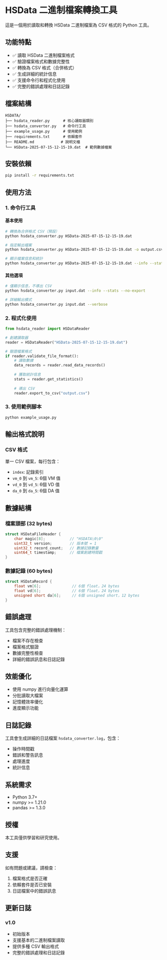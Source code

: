 # HSData 二進制檔案轉換工具

這是一個用於讀取和轉換 HSData 二進制檔案為 CSV 格式的 Python 工具。

## 功能特點

- ✅ 讀取 HSData 二進制檔案格式
- ✅ 驗證檔案格式和數據完整性
- ✅ 轉換為 CSV 格式（合併格式）
- ✅ 生成詳細的統計信息
- ✅ 支援命令行和程式化使用
- ✅ 完整的錯誤處理和日誌記錄

## 檔案結構

```
HSDATA/
├── hsdata_reader.py      # 核心讀取器類別
├── hsdata_converter.py   # 命令行工具
├── example_usage.py      # 使用範例
├── requirements.txt      # 依賴套件
├── README.md            # 說明文檔
└── HSData-2025-07-15-12-15-19.dat  # 範例數據檔案
```

## 安裝依賴

```bash
pip install -r requirements.txt
```

## 使用方法

### 1. 命令行工具

#### 基本使用
```bash
# 轉換為合併格式 CSV（預設）
python hsdata_converter.py HSData-2025-07-15-12-15-19.dat

# 指定輸出檔案
python hsdata_converter.py HSData-2025-07-15-12-15-19.dat -o output.csv

# 顯示檔案信息和統計
python hsdata_converter.py HSData-2025-07-15-12-15-19.dat --info --stats
```



#### 其他選項
```bash
# 僅顯示信息，不導出 CSV
python hsdata_converter.py input.dat --info --stats --no-export

# 詳細輸出模式
python hsdata_converter.py input.dat --verbose
```

### 2. 程式化使用

```python
from hsdata_reader import HSDataReader

# 創建讀取器
reader = HSDataReader("HSData-2025-07-15-12-15-19.dat")

# 驗證檔案格式
if reader.validate_file_format():
    # 讀取數據
    data_records = reader.read_data_records()
    
    # 獲取統計信息
    stats = reader.get_statistics()
    
    # 導出 CSV
    reader.export_to_csv("output.csv")
```

### 3. 使用範例腳本

```bash
python example_usage.py
```

## 輸出格式說明

### CSV 格式
單一 CSV 檔案，每行包含：
- `index`: 記錄索引
- `vm_0` 到 `vm_5`: 6個 VM 值
- `vd_0` 到 `vd_5`: 6個 VD 值  
- `da_0` 到 `da_5`: 6個 DA 值

## 數據結構

### 檔案頭部 (32 bytes)
```cpp
struct HSDataFileHeader {
    char magic[8];           // "HSDATA\0\0"
    uint32_t version;        // 版本號 = 1
    uint32_t record_count;   // 數據記錄數量
    uint64_t timestamp;      // 檔案創建時間戳
}
```

### 數據記錄 (60 bytes)
```cpp
struct HSDataRecord {
    float vm[6];              // 6個 float，24 bytes
    float vd[6];              // 6個 float，24 bytes  
    unsigned short da[6];     // 6個 unsigned short，12 bytes
}
```

## 錯誤處理

工具包含完整的錯誤處理機制：

- 檔案不存在檢查
- 檔案格式驗證
- 數據完整性檢查
- 詳細的錯誤訊息和日誌記錄

## 效能優化

- 使用 numpy 進行向量化運算
- 分批讀取大檔案
- 記憶體效率優化
- 進度顯示功能

## 日誌記錄

工具會生成詳細的日誌檔案 `hsdata_converter.log`，包含：
- 操作時間戳
- 錯誤和警告訊息
- 處理進度
- 統計信息

## 系統需求

- Python 3.7+
- numpy >= 1.21.0
- pandas >= 1.3.0

## 授權

本工具僅供學習和研究使用。

## 支援

如有問題或建議，請檢查：
1. 檔案格式是否正確
2. 依賴套件是否已安裝
3. 日誌檔案中的錯誤訊息

## 更新日誌

### v1.0
- 初始版本
- 支援基本的二進制檔案讀取
- 提供多種 CSV 輸出格式
- 完整的錯誤處理和日誌記錄 